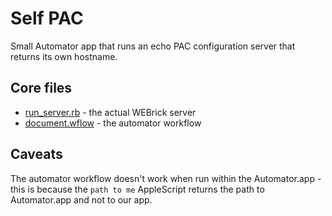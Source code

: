 # Self PAC
Small Automator app that runs an echo PAC configuration server that returns its own hostname.

## Core files
* [run_server.rb](Self%20PAC.app/Contents/Scripts/run_server.rb) - the actual WEBrick server
* [document.wflow](Self%20PAC.app/Contents/document.wflow) - the automator workflow

## Caveats
The automator workflow doesn't work when run within the Automator.app - this is because the `path to me` AppleScript returns the path to Automator.app and not to our app.